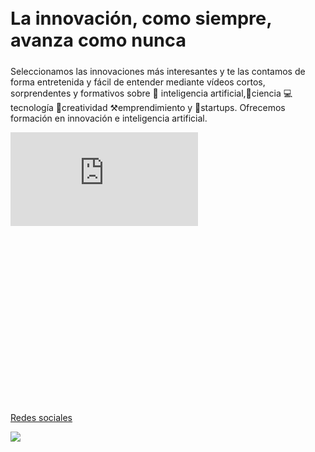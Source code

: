 <style>
h1 {
    font-size: 3vw !important; /* Adjusted from a fixed em size to viewport width */

    font-weight: 700 !important;
}
</style>

<section>
  <div class="relative items-center w-full px-5 py-12 mx-auto md:px-12 lg:px-16 max-w-7xl lg:py-24">
    <div class="flex w-full mx-auto text-left">
      <div class="relative inline-flex items-center mx-auto align-middle">
        <div class="text-center">
          <h1 class="max-w-5xl text-2xl font-bold leading-none tracking-tighter text-neutral-600 md:text-5xl lg:text-6xl lg:max-w-7xl">
            La innovación, como siempre,<br class="hidden lg:block">
             avanza como nunca
          </h1>
          <p class="text-gray-500">Seleccionamos las innovaciones más interesantes y te las contamos de forma entretenida y fácil de entender mediante vídeos cortos, sorprendentes y formativos sobre 🧠 inteligencia artificial,🔬ciencia 💻tecnología 🔔creatividad ⚒️emprendimiento y 🚀startups. Ofrecemos formación en innovación e inteligencia artificial.</p>
    <div class="video relative w-full" style="padding-bottom: 56.25%;"> <!-- 16:9 aspect ratio -->
    <iframe class="absolute top-0 left-0 w-full h-full" src="https://www.youtube.com/embed/a7R5djYz4Sw" title="¿Qué es interesante?" frameborder="0" allow="accelerometer; autoplay; clipboard-write; encrypted-media; gyroscope; picture-in-picture; web-share" referrerpolicy="strict-origin-when-cross-origin" allowfullscreen></iframe>
    </div>
        </div>
      </div>
    </div>
  </div>
</section>

[Redes sociales](pages/redes.md#socialNetworks ':include')

<!-- background image -->

![](assets/background.png)